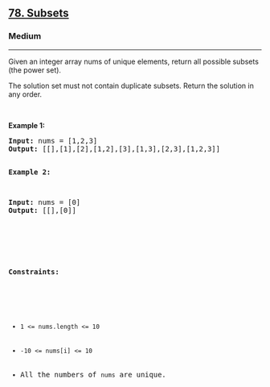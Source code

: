 <h2><a href="https://leetcode.com/problems/subsets/description/">78. Subsets</a></h2><h3>Medium</h3><hr><div><p>Given an integer array nums of unique elements, return all possible subsets (the power set).

The solution set must not contain duplicate subsets. Return the solution in any order.

<p>&nbsp;</p>
<p><strong>Example 1:</strong></p>
<pre><strong>Input:</strong> nums = [1,2,3]
<strong>Output:</strong> [[],[1],[2],[1,2],[3],[1,3],[2,3],[1,2,3]]

<p><strong>Example 2:</strong></p>
<pre><strong>Input:</strong> nums = [0]
<strong>Output:</strong> [[],[0]]


<p>&nbsp;</p>

<p><strong>Constraints:</strong></p>

<ul>
	<li><code>1 <= nums.length <= 10</code></li>
	<li><code>-10 <= nums[i] <= 10</code></li>
    <li>All the numbers of <code>nums</code> are unique.</li>
</ul>
</div>